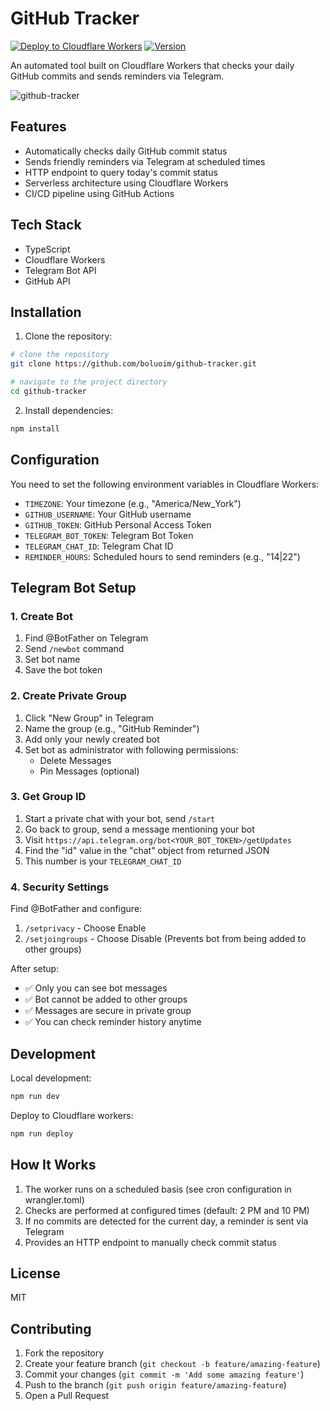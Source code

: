 # GitHub Tracker

[![Deploy to Cloudflare Workers](https://github.com/boluoim/github-tracker/actions/workflows/deploy.yml/badge.svg)](https://github.com/boluoim/github-tracker/actions/workflows/deploy.yml)
[![Version](https://img.shields.io/github/package-json/v/boluoim/github-tracker)](https://github.com/boluoim/github-tracker/releases)

An automated tool built on Cloudflare Workers that checks your daily GitHub commits and sends reminders via Telegram.

![github-tracker](https://github.com/user-attachments/assets/50476ba7-c001-48a5-a160-d8656187cabd)


## Features

- Automatically checks daily GitHub commit status
- Sends friendly reminders via Telegram at scheduled times
- HTTP endpoint to query today's commit status
- Serverless architecture using Cloudflare Workers
- CI/CD pipeline using GitHub Actions

## Tech Stack

- TypeScript
- Cloudflare Workers
- Telegram Bot API
- GitHub API

## Installation

1. Clone the repository:

```bash
# clone the repository
git clone https://github.com/boluoim/github-tracker.git

# navigate to the project directory
cd github-tracker
```

2. Install dependencies:

```bash
npm install
```

## Configuration

You need to set the following environment variables in Cloudflare Workers:

- `TIMEZONE`: Your timezone (e.g., "America/New_York")
- `GITHUB_USERNAME`: Your GitHub username
- `GITHUB_TOKEN`: GitHub Personal Access Token
- `TELEGRAM_BOT_TOKEN`: Telegram Bot Token
- `TELEGRAM_CHAT_ID`: Telegram Chat ID
- `REMINDER_HOURS`: Scheduled hours to send reminders (e.g., "14|22")

## Telegram Bot Setup

### 1. Create Bot
1. Find @BotFather on Telegram
2. Send `/newbot` command
3. Set bot name
4. Save the bot token

### 2. Create Private Group
1. Click "New Group" in Telegram
2. Name the group (e.g., "GitHub Reminder")
3. Add only your newly created bot
4. Set bot as administrator with following permissions:
   - Delete Messages
   - Pin Messages (optional)

### 3. Get Group ID
1. Start a private chat with your bot, send `/start`
2. Go back to group, send a message mentioning your bot
3. Visit `https://api.telegram.org/bot<YOUR_BOT_TOKEN>/getUpdates`
4. Find the "id" value in the "chat" object from returned JSON
5. This number is your `TELEGRAM_CHAT_ID`

### 4. Security Settings
Find @BotFather and configure:
1. `/setprivacy` - Choose Enable
2. `/setjoingroups` - Choose Disable (Prevents bot from being added to other groups)

After setup:
- ✅ Only you can see bot messages
- ✅ Bot cannot be added to other groups
- ✅ Messages are secure in private group
- ✅ You can check reminder history anytime

## Development

Local development:

```bash
npm run dev
```

Deploy to Cloudflare workers:

```bash
npm run deploy
```

## How It Works

1. The worker runs on a scheduled basis (see cron configuration in wrangler.toml)
2. Checks are performed at configured times (default: 2 PM and 10 PM)
3. If no commits are detected for the current day, a reminder is sent via Telegram
4. Provides an HTTP endpoint to manually check commit status

## License

MIT

## Contributing

1. Fork the repository
2. Create your feature branch (`git checkout -b feature/amazing-feature`)
3. Commit your changes (`git commit -m 'Add some amazing feature'`)
4. Push to the branch (`git push origin feature/amazing-feature`)
5. Open a Pull Request
